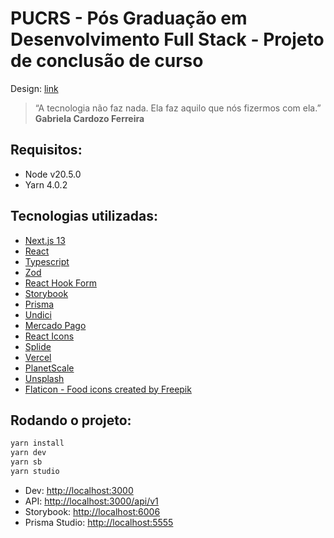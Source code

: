 # PUCRS - Pós Graduação em Desenvolvimento Full Stack - Projeto de conclusão de curso

Design: [link](https://www.canva.com/design/DAFppOe1EZY/t0aUOGaysH_H17mhEUbbIA/view?utm_content=DAFppOe1EZY&utm_campaign=designshare&utm_medium=link&utm_source=publishsharelink)

> “A tecnologia não faz nada.
> Ela faz aquilo que nós fizermos com ela.”
> **Gabriela Cardozo Ferreira**

## Requisitos:

- Node v20.5.0
- Yarn 4.0.2

## Tecnologias utilizadas:
- [Next.js 13](https://nextjs.org/)
- [React](https://react.dev/)
- [Typescript](https://www.typescriptlang.org/)
- [Zod](https://zod.dev/)
- [React Hook Form](https://www.react-hook-form.com/)
- [Storybook](https://storybook.js.org/)
- [Prisma](https://www.prisma.io/)
- [Undici](https://github.com/nodejs/undici)
- [Mercado Pago](https://www.mercadopago.com.br/developers/pt)
- [React Icons](react-icons)
- [Splide](https://splidejs.com/)
- [Vercel](https://vercel.com/)
- [PlanetScale](https://planetscale.com/)
- [Unsplash](https://unsplash.com/pt-br)
- [Flaticon - Food icons created by Freepik](https://www.flaticon.com/free-icons/food)

## Rodando o projeto:

```bash
yarn install
yarn dev
yarn sb
yarn studio
```

- Dev: [http://localhost:3000](http://localhost:3000)
- API: [http://localhost:3000/api/v1](http://localhost:3000/api/v1)
- Storybook: [http://localhost:6006](http://localhost:6006)
- Prisma Studio: [http://localhost:5555](http://localhost:5555)
